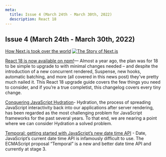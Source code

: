 ```yaml
---
meta:
  title: Issue 4 (March 24th - March 30th, 2022)
  description: React 18
---
```


## Issue 4 (March 24th - March 30th, 2022)

[How Next.js took over the world](https://www.youtube.com/watch?v=BILxV_vrZO0)
[![The Story of Next.js](https://i.ytimg.com/vi/BILxV_vrZO0/hqdefault.jpg)](https://www.youtube.com/watch?v=BILxV_vrZO0)

[React 18 is now available on npm!](https://reactjs.org/blog/2022/03/29/react-v18.html)— Almost a year ago, the plan was for 18 to be simple to upgrade to with minimal changes needed – and despite the introduction of a new concurrent rendered, Suspense, new hooks, automatic batching, and more (all covered in this news post) they’ve pretty much nailed it. This React 18 upgrade guide covers the few things you need to consider, and if you’re a true completist, this changelog covers every tiny change.

[Conquering JavaScript Hydration](https://dev.to/this-is-learning/conquering-javascript-hydration-a9f)- Hydration, the process of spreading JavaScript interactivity back into our applications after server rendering, has been regarded as the most challenging problem for JavaScript frameworks for the past several years. To that end, we are nearing a point where we can consider Hydration a solved problem.

[Temporal: getting started with JavaScript’s new date time API](https://2ality.com/2021/06/temporal-api.html) - Date, JavaScript’s current date time API is infamously difficult to use. The ECMAScript proposal “Temporal” is a new and better date time API and currently at stage 3.
